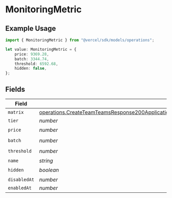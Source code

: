 # MonitoringMetric

## Example Usage

```typescript
import { MonitoringMetric } from "@vercel/sdk/models/operations";

let value: MonitoringMetric = {
    price: 9369.28,
    batch: 3344.74,
    threshold: 6592.68,
    hidden: false,
};
```

## Fields

| Field                                                                                                                                                                                                                                  | Type                                                                                                                                                                                                                                   | Required                                                                                                                                                                                                                               | Description                                                                                                                                                                                                                            |
| -------------------------------------------------------------------------------------------------------------------------------------------------------------------------------------------------------------------------------------- | -------------------------------------------------------------------------------------------------------------------------------------------------------------------------------------------------------------------------------------- | -------------------------------------------------------------------------------------------------------------------------------------------------------------------------------------------------------------------------------------- | -------------------------------------------------------------------------------------------------------------------------------------------------------------------------------------------------------------------------------------- |
| `matrix`                                                                                                                                                                                                                               | [operations.CreateTeamTeamsResponse200ApplicationJSONResponseBodyBillingInvoiceItemsMonitoringMetricMatrix](../../models/operations/createteamteamsresponse200applicationjsonresponsebodybillinginvoiceitemsmonitoringmetricmatrix.md) | :heavy_minus_sign:                                                                                                                                                                                                                     | N/A                                                                                                                                                                                                                                    |
| `tier`                                                                                                                                                                                                                                 | *number*                                                                                                                                                                                                                               | :heavy_minus_sign:                                                                                                                                                                                                                     | N/A                                                                                                                                                                                                                                    |
| `price`                                                                                                                                                                                                                                | *number*                                                                                                                                                                                                                               | :heavy_check_mark:                                                                                                                                                                                                                     | N/A                                                                                                                                                                                                                                    |
| `batch`                                                                                                                                                                                                                                | *number*                                                                                                                                                                                                                               | :heavy_check_mark:                                                                                                                                                                                                                     | N/A                                                                                                                                                                                                                                    |
| `threshold`                                                                                                                                                                                                                            | *number*                                                                                                                                                                                                                               | :heavy_check_mark:                                                                                                                                                                                                                     | N/A                                                                                                                                                                                                                                    |
| `name`                                                                                                                                                                                                                                 | *string*                                                                                                                                                                                                                               | :heavy_minus_sign:                                                                                                                                                                                                                     | N/A                                                                                                                                                                                                                                    |
| `hidden`                                                                                                                                                                                                                               | *boolean*                                                                                                                                                                                                                              | :heavy_check_mark:                                                                                                                                                                                                                     | N/A                                                                                                                                                                                                                                    |
| `disabledAt`                                                                                                                                                                                                                           | *number*                                                                                                                                                                                                                               | :heavy_minus_sign:                                                                                                                                                                                                                     | N/A                                                                                                                                                                                                                                    |
| `enabledAt`                                                                                                                                                                                                                            | *number*                                                                                                                                                                                                                               | :heavy_minus_sign:                                                                                                                                                                                                                     | N/A                                                                                                                                                                                                                                    |